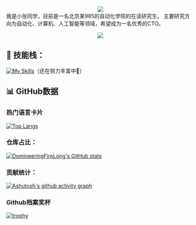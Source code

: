 <div align="center">
    <img src="https://capsule-render.vercel.app/api?type=soft&height=200&color=gradient&text=你好，我是小火龙&fontSize=60&fontAlignY=50&textBg=false&reversal=false"  />
</div>
我是小张同学，目前是一名北京某985的自动化学院的在读研究生。
主要研究方向为自动化、计算机、人工智能等领域，希望成为一名优秀的CTO。

<p align="center">
  <a href="https://git.io/typing-svg">
    <img src="https://readme-typing-svg.demolab.com?font=Fira+Code&weight=300&size=30&pause=2000&color=7E2DC8&width=435&lines=%E6%88%91%E6%98%AF%E4%B8%80%E4%B8%AA%E7%83%AD%E7%88%B1%E7%A7%91%E6%8A%80%E7%9A%84%E5%BF%AB%E4%B9%90%E9%9D%92%E5%B9%B4;%E6%AC%A2%E8%BF%8E%E4%B8%80%E8%B5%B7%E6%8E%A2%E7%B4%A2%E6%88%91%E7%9A%84%E4%BB%93%E5%BA%93%E5%91%80%EF%BD%9E" />
  </a>
</p>

## 🚀 技能栈：
[![My Skills](https://skillicons.dev/icons?i=cpp,java,python,matlab,pytorch,qt,git,docker,mysql,svg,linux)](https://skillicons.dev)（还在努力丰富中💪）

## 📊 GitHub数据
### 热门语言卡片
[![Top Langs](https://github-readme-stats.vercel.app/api/top-langs/?username=DomineeringFireLong&layout=compact)](https://github.com/anuraghazra/github-readme-stats)
### 仓库占比：
[![DomineeringFireLong's GitHub stats](https://github-readme-stats.vercel.app/api?username=DomineeringFireLong&show_icons=true&theme=synthwave)](https://github.com/anuraghazra/github-readme-stats)
### 贡献统计：
[![Ashutosh's github activity graph](https://github-readme-activity-graph.vercel.app/graph?username=DomineeringFireLong&theme=rogue)](https://github.com/ashutosh00710/github-readme-activity-graph)
### Github档案奖杯
[![trophy](https://github-profile-trophy.vercel.app/?username=DomineeringFireLong)](https://github.com/ryo-ma/github-profile-trophy)

